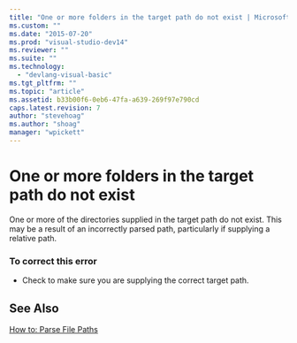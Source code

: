 ```yaml
---
title: "One or more folders in the target path do not exist | Microsoft Docs"
ms.custom: ""
ms.date: "2015-07-20"
ms.prod: "visual-studio-dev14"
ms.reviewer: ""
ms.suite: ""
ms.technology: 
  - "devlang-visual-basic"
ms.tgt_pltfrm: ""
ms.topic: "article"
ms.assetid: b33b00f6-0eb6-47fa-a639-269f97e790cd
caps.latest.revision: 7
author: "stevehoag"
ms.author: "shoag"
manager: "wpickett"
---
```

# One or more folders in the target path do not exist
One or more of the directories supplied in the target path do not exist. This may be a result of an incorrectly parsed path, particularly if supplying a relative path.  
  
### To correct this error  
  
-   Check to make sure you are supplying the correct target path.  
  
## See Also  
 [How to: Parse File Paths](../../visual-basic/developing-apps/programming/drives-directories-files/how-to-parse-file-paths.md)